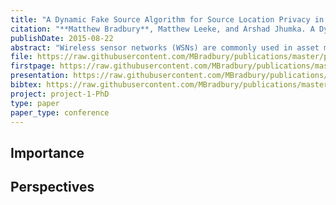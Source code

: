 ```yaml
---
title: "A Dynamic Fake Source Algorithm for Source Location Privacy in Wireless Sensor Networks"
citation: "**Matthew Bradbury**, Matthew Leeke, and Arshad Jhumka. A Dynamic Fake Source Algorithm for Source Location Privacy in Wireless Sensor Networks. In *14th IEEE International Conference on Trust, Security and Privacy in Computing and Communications (TrustCom)*, 531–538. August 2015. [doi:10.1109/Trustcom.2015.416](https://doi.org/10.1109/Trustcom.2015.416)."
publishDate: 2015-08-22
abstract: "Wireless sensor networks (WSNs) are commonly used in asset monitoring applications, where it is often desirable for the location of the asset being monitored to be kept private. The source location privacy (SLP) problem involves protecting the location of a WSN source node from an attacker who is attempting to locate it. Among the most promising approaches to the SLP problem is the use of fake sources, with much existing research demonstrating their efficacy. Despite the effectiveness of the approach, the most effective algorithms providing SLP require network and situational knowledge that makes their deployment impractical in many contexts. In this paper, we develop a novel dynamic fake sources-based algorithm for SLP. We show that the algorithm provides state-of-the-art levels of location privacy under practical operational assumptions."
file: https://raw.githubusercontent.com/MBradbury/publications/master/papers/TrustCom2015.pdf
firstpage: https://raw.githubusercontent.com/MBradbury/publications/master/firstpages/TrustCom2015.svg
presentation: https://raw.githubusercontent.com/MBradbury/publications/master/presentations/TrustCom2015.pdf
bibtex: https://raw.githubusercontent.com/MBradbury/publications/master/bibtex/Bradbury_2015_DynamicFakeSource.bib
project: project-1-PhD
type: paper
paper_type: conference
---
```


<!-- readmore -->

## Importance

## Perspectives
